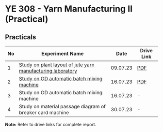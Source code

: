 # YE 308 - Yarn Manufacturing II (Practical)

## Practicals

| No  | Experiment Name                                                             | Date     | Drive Link                                                                                   |
| --- | --------------------------------------------------------------------------- | -------- | -------------------------------------------------------------------------------------------- |
| 1   | [Study on plant layout of jute yarn manufacturing laboratory](./labs/01.md) | 09.07.23 | [PDF](https://drive.google.com/file/d/1NCOya1rLyHv1IhmUfSicUtTZh9VTl7T4/view?usp=drive_link) |
| 2   | [Study on OD automatic batch mixing machine](./labs/02.md)                  | 16.07.23 | [PDF](https://drive.google.com/file/d/1NDQYe_bFbBOfFPM5LoM3PPbCot-Y6P6T/view?usp=drive_link) |
| 3   | Study on OD automatic batch mixing machine                                  | 16.07.23 | -                                                                                            |
| 4   | Study on material passage diagram of breaker card machine                   | 30.07.23 | -                                                                                            |

**Note:** Refer to drive links for complete report.
